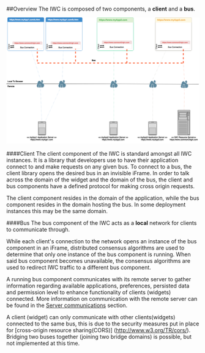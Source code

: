 ##Overview
The IWC is composed of two components, a **client** and a **bus**.

![alt](../assets/networkDiagram.png)

####Client
The client component of the IWC is standard amongst all IWC instances. It is a library that developers use to have their
application connect to and make requests on any given bus. To connect to a bus, the client library opens the desired
bus in an invisible iFrame. In order to talk across the domain of the widget and the domain of the bus, the client and
bus components have a defined protocol for making cross origin requests. 

The client component resides in the domain of the application, while the bus component resides in the domain hosting 
the bus. In some deployment instances this may be the same domain.

####Bus
The bus component of the IWC acts as a **local** network for clients to communicate through. 

While each client's connection to the network opens an instance of the bus component in an iFrame, 
distributed consensus algorithms are used to determine that only one instance of the bus component is running. When said 
bus component becomes unavailable, the consensus algorithms are used to redirect IWC traffic to a different bus 
component.

A running bus component communicates with its remote server to gather information regarding available applications, 
preferences, persisted data and permission level to enhance functionality of clients (widgets) connected. More 
information on communication with the remote server can be found in the [Server communications](serverComms.md) section.

A client (widget) can only communicate with other clients(widgets) connected to the same bus, this is due to the 
security measures put in place for [cross-origin resource sharing(CORS)] (http://www.w3.org/TR/cors/). Bridging two
buses together (joining two bridge domains) is possible, but not implemented at this time.
